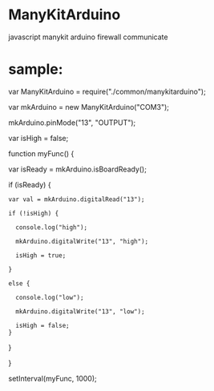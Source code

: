# ManyKitArduino
javascript manykit arduino firewall communicate
# sample:

var ManyKitArduino = require("./common/manykitarduino");

var mkArduino = new ManyKitArduino("COM3");

mkArduino.pinMode("13", "OUTPUT");

var isHigh = false;

function myFunc() {

  var isReady = mkArduino.isBoardReady();
  
  if (isReady) {
  
    var val = mkArduino.digitalRead("13");

    if (!isHigh) {
    
      console.log("high");
      
      mkArduino.digitalWrite("13", "high");
      
      isHigh = true;
      
    }
    
    else {
    
      console.log("low");
      
      mkArduino.digitalWrite("13", "low");
      
      isHigh = false; 
    }
    
  }
  
}

setInterval(myFunc, 1000);
